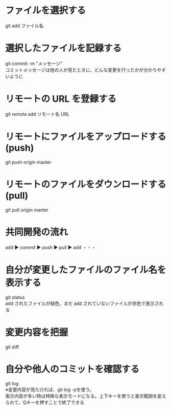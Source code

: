 # ファイルを選択する
git add ファイル名

# 選択したファイルを記録する
git commit -m "メッセージ"<br>
コミットメッセージは他の人が見たときに、どんな変更を行ったかが分かりやすいように

# リモートの URL を登録する
git remote add リモート名 URL

# リモートにファイルをアップロードする(push)
git push origin master

# リモートのファイルをダウンロードする(pull)
git pull origin master

# 共同開発の流れ
 add ▶︎ commit ▶︎ push ▶︎ pull ▶︎ add ・・・

# 自分が変更したファイルのファイル名を表示する
git status<br>
add されたファイルが緑色、まだ add されていないファイルが赤色で表示される

# 変更内容を把握
git diff

# 自分や他人のコミットを確認する
git log<br>
※変更内容が見たければ、git log -pを使う。<br>
表示内容が多い時は特殊な表示モードになる。上下キーを使うと表示範囲を変えられて、Qキーを押すことで終了できる
